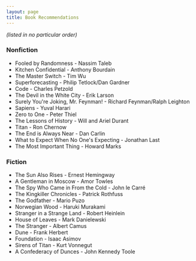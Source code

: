 ```yaml
---
layout: page
title: Book Recommendations
---
```

*(listed in no particular order)*

### Nonfiction
 - Fooled by Randomness - Nassim Taleb
 - Kitchen Confidential - Anthony Bourdain
 - The Master Switch - Tim Wu
 - Superforecasting - Philip Tetlock/Dan Gardner
 - Code - Charles Petzold
 - The Devil in the White City - Erik Larson
 - Surely You're Joking, Mr. Feynman! - Richard Feynman/Ralph Leighton
 - Sapiens - Yuval Harari
 - Zero to One - Peter Thiel
 - The Lessons of History - Will and Ariel Durant
 - Titan - Ron Chernow
 - The End is Always Near - Dan Carlin
 - What to Expect When No One's Expecting - Jonathan Last
 - The Most Important Thing - Howard Marks

### Fiction
 - The Sun Also Rises - Ernest Hemingway
 - A Gentleman in Moscow - Amor Towles
 - The Spy Who Came in From the Cold - John le Carré
 - The Kingkiller Chronicles - Patrick Rothfuss
 - The Godfather - Mario Puzo
 - Norwegian Wood - Haruki Murakami
 - Stranger in a Strange Land - Robert Heinlein
 - House of Leaves - Mark Danielewski
 - The Stranger - Albert Camus
 - Dune - Frank Herbert
 - Foundation - Isaac Asimov
 - Sirens of Titan - Kurt Vonnegut
 - A Confederacy of Dunces - John Kennedy Toole
